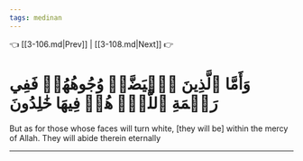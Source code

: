 ```yaml
---
tags: medinan
---
```


👈 [[3-106.md|Prev]] | [[3-108.md|Next]] 👉

# وَأَمَّا ٱلَّذِينَ ٱبۡيَضَّتۡ وُجُوهُهُمۡ فَفِي رَحۡمَةِ ٱللَّهِۖ هُمۡ فِيهَا خَٰلِدُونَ

But as for those whose faces will turn white, [they will be] within the mercy of Allah. They will abide therein eternally

---

